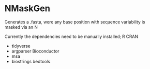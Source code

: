 # NMaskGen
Generates a .fasta, were any base position with sequence variability is masked via an N


Currently the dependencies need to be manually installed;
R
CRAN
-	tidyverse
-	argparser
Bioconductor
-	msa
-	biostrings
bedtools 

